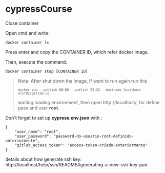 # cypressCourse

Close container 

Open cmd and write:
<pre><code>docker container ls</code></pre>

Press enter and copy the CONTAINER ID, which refer docker image.


Then, execute the command.
<pre><code>docker container stop [CONTAINER ID]</code></pre>




> Note: After shut down the image, If want to run again run this <pre><code>`docker run --publish 80:80 --publish 22:22 --hostname localhost wlsf82/gitlab-ce`</code></pre>
> waiting loading environment, then open  http://localhost/, for define pass and user <strong>root</strong>. 
> 
<p>Don't forget to set up <strong>cypress.env.json</strong> with :</p>

<pre><code>{
    "user_name": "root",
    "user_password": "password-do-usuario-root-definido-anteriormente",
    "gitlab_access_token": "access-token-criado-anteriormente"
}
</code></pre>

details about how generate ssh key: http://localhost/help/ssh/README#generating-a-new-ssh-key-pair
